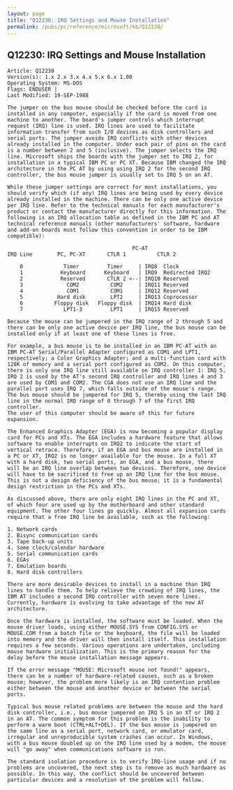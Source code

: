 ```yaml
---
layout: page
title: "Q12230: IRQ Settings and Mouse Installation"
permalink: /pubs/pc/reference/microsoft/kb/Q12230/
---
```


## Q12230: IRQ Settings and Mouse Installation

	Article: Q12230
	Version(s): 1.x 2.x 3.x 4.x 5.x 6.x 1.00
	Operating System: MS-DOS
	Flags: ENDUSER |
	Last Modified: 19-SEP-1988
	
	The jumper on the bus mouse should be checked before the card is
	installed in any computer, especially if the card is moved from one
	machine to another. The board's jumper controls which interrupt
	request (IRQ) line is used. IRQ lines are used to facilitate
	information transfer from such I/O devices as disk controllers and
	serial ports. The jumper avoids IRQ conflicts with other devices
	already installed in the computer. Under each pair of pins on the card
	is a number between 2 and 5 (inclusive). The jumper selects the IRQ
	line. Microsoft ships the boards with the jumper set to IRQ 2, for
	installation in a typical IBM PC or PC XT. Because IBM changed the IRQ
	architecture in the PC AT by using using IRQ 2 for the second IRQ
	controller, the bus mouse jumper is usually set to IRQ 5 on an AT.
	
	While these jumper settings are correct for most installations, you
	should verify which (if any) IRQ lines are being used by every device
	already installed in the machine. There can be only one active device
	per IRQ line. Refer to the technical manuals for each manufacturer's
	product or contact the manufacturer directly for this information. The
	following is an IRQ allocation table as defined in the IBM PC and AT
	technical reference manuals (other manufacturers' software, hardware
	and add-on boards must follow this convention in order to be IBM
	compatible):
	
	                                        PC-AT
	IRQ Line        PC, PC-XT       CTLR 1          CTLR 2
	
	    0             Timer         Timer     | IRQ8  Clock
	    1            Keyboard      Keyboard   | IRQ9  Redirected IRQ2
	    2            Reserved       CTLR 2 <--| IRQ10 Reserved
	    3              COM2          COM2     | IRQ11 Reserved
	    4              COM1          COM1     | IRQ12 Reserved
	    5           Hard disk        LPT2     | IRQ13 Coprocessor
	    6          Floppy disk   Floppy disk  | IRQ14 Hard disk
	    7             LPT1-3         LPT1     | IRQ15 Reserved
	
	Because the mouse can be jumpered in the IRQ range of 2 through 5 and
	there can be only one active device per IRQ line, the bus mouse can be
	installed only if at least one of these lines is free.
	
	For example, a bus mouse is to be installed in an IBM PC-AT with an
	IBM PC-AT Serial/Parallel Adapter configured as COM1 and LPT1,
	respectively; a Color Graphics Adapter; and a multi-function card with
	128K of memory and a serial port configured as COM2. On this computer,
	there is only one IRQ line still available on IRQ controller 1: IRQ 5.
	IRQ 2 is used by the AT's second IRQ controller and IRQ lines 4 and 3
	are used by COM1 and COM2. The CGA does not use an IRQ line and the
	parallel port uses IRQ 7, which falls outside of the mouse's range.
	The bus mouse should be jumpered for IRQ 5, thereby using the last IRQ
	line in the normal IRQ range of 0 through 7 of the first IRQ controller.
	The user of this computer should be aware of this for future
	expansion.
	
	The Enhanced Graphics Adapter (EGA) is now becoming a popular display
	card for PCs and XTs. The EGA includes a hardware feature that allows
	software to enable interrupts on IRQ2 to indicate the start of
	vertical retrace. Therefore, if an EGA and bus mouse are installed in
	a PC or XT, IRQ2 is no longer available for the mouse. In a full XT
	with a hard disk, two serial ports, an EGA, and a bus mouse, there
	will be an IRQ line overlap between two devices. Therefore, one device
	will have to be sacrificed to free up an IRQ line for the bus mouse.
	This is not a design deficiency of the bus mouse; it is a fundamental
	design restriction in the PCs and XTs.
	
	As discussed above, there are only eight IRQ lines in the PC and XT,
	of which four are used up by the motherboard and other standard
	equipment. The other four lines go quickly. Almost all expansion cards
	require that a free IRQ line be available, such as the following:
	
	1. Network cards
	2. Bisync communication cards
	3. Tape back-up units
	4. Some clock/calendar hardware
	5. Serial communication cards
	6. EGAs
	7. Emulation boards
	8. Hard disk controllers
	
	There are more desirable devices to install in a machine than IRQ
	lines to handle them. To help relieve the crowding of IRQ lines, the
	IBM AT includes a second IRQ controller with seven more lines.
	Currently, hardware is evolving to take advantage of the new AT
	architecture.
	
	Once the hardware is installed, the software must be loaded. When the
	mouse driver loads, using either MOUSE.SYS from CONFIG.SYS or
	MOUSE.COM from a batch file or the keyboard, the file will be loaded
	into memory and the driver will then install itself. This installation
	requires a few seconds. Various operations are undertaken, including
	mouse hardware initialization. This is the primary reason for the
	delay before the mouse installation message appears.
	
	If the error message "MOUSE: Microsoft mouse not found!" appears,
	there can be a number of hardware-related causes, such as a broken
	mouse; however, the problem more likely is an IRQ contention problem
	either between the mouse and another device or between the serial
	ports.
	
	Typical bus mouse related problems are between the mouse and the hard
	disk controller, i.e., bus mouse jumpered on IRQ 5 in an XT or IRQ 2
	in an AT. The common symptom for this problem is the inability to
	perform a warm boot (CTRL+ALT+DEL). If the bus mouse is jumpered on
	the same line as a serial port, network card, or emulator card,
	irregular and unreproducible system crashes can occur. In Windows,
	with a bus mouse doubled up on the IRQ line used by a modem, the mouse
	will "go away" when communications software is run.
	
	The standard isolation procedure is to verify IRQ-line usage and if no
	problems are uncovered, the next step is to remove as much hardware as
	possible. In this way, the conflict should be uncovered between
	particular devices and a resolution of the problem will follow.
